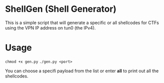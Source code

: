# ShellGen (Shell Generator)

This is a simple script that will generate a specific or all shellcodes for CTFs using the VPN IP address on tun0 (the IPv4).

# Usage
`chmod +x gen.py`
`./gen.py <port>`

You can choose a specifi payload from the list or enter **all** to print out all the shellcodes.
